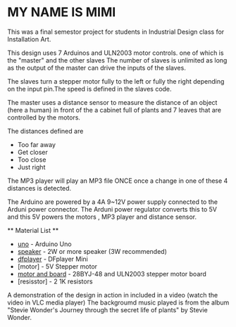 
# MY NAME IS MIMI

This was a final semestor project for students in Industrial Design class for Installation Art.

This design uses 7 Arduinos and ULN2003 motor controls. one of which is the "master" and the other slaves
The number of slaves is unlimited as long as the output of the master can drive the inputs of the slaves.

The slaves turn a stepper motor fully to the left or fully the right depending on the input pin.The speed is defined in the slaves code.

The master uses a distance sensor to measure the distance of an object (here a human) in front of the
a cabinet full of plants and 7 leaves that are controlled by the motors. 

The distances defined are

- Too far away
- Get closer
- Too close
- Just right

The MP3 player will play an MP3 file ONCE once a change in one of these 4 distances is detected.

The Arduino are powered by a 4A 9~12V power supply connected to the Arduni power connector.  The Arduni power regulator converts this to 5V and this 5V powers the motors , MP3 player and distance sensor.


** Material List **

* [uno] - Arduino Uno 
* [speaker] - 2W or more speaker (3W recommended)
* [dfplayer] - DFplayer Mini
* [motor] - 5V  Stepper motor
* [motor and board] - 28BYJ-48 and ULN2003 stepper motor board
* [resisstor] - 2 1K resistors


A demonstration of the design in action in included in a video (watch the video in VLC media player)
The backgroumd music played is from the album "Stevie Wonder's Journey through the secret life of plants" 
by Stevie Wonder. 

[uno]:  https://www.arduino.cc/	
[speaker]: https://www.amazon.com/2w-speaker/s?k=2w+speaker
[usb]: https://www.molex.com/molex/products/datasheet.jsp?part=active/0670687041_IO_CONNECTORS.xml
[dfplayer]: https://www.dfrobot.com/product-1121.html
[motor and board]: https://hobbycomponents.com/motors-and-servos/813-stepper-motor-and-uln2003-driver-board
[music]: https://www.discogs.com/Stevie-Wonder-Stevie-Wonders-Journey-Through-The-Secret-Life-Of-Plants/master/86450
	 
